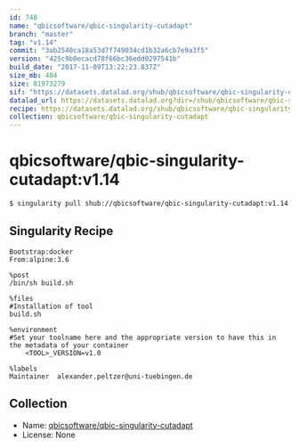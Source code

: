 ```yaml
---
id: 748
name: "qbicsoftware/qbic-singularity-cutadapt"
branch: "master"
tag: "v1.14"
commit: "3ab2540ca18a53d7f749034cd1b32a6cb7e9a3f5"
version: "425c9b0ecacd78f66bc36edd0297541b"
build_date: "2017-11-09T13:22:23.837Z"
size_mb: 404
size: 81973279
sif: "https://datasets.datalad.org/shub/qbicsoftware/qbic-singularity-cutadapt/v1.14/2017-11-09-3ab2540c-425c9b0e/425c9b0ecacd78f66bc36edd0297541b.simg"
datalad_url: https://datasets.datalad.org?dir=/shub/qbicsoftware/qbic-singularity-cutadapt/v1.14/2017-11-09-3ab2540c-425c9b0e/
recipe: https://datasets.datalad.org/shub/qbicsoftware/qbic-singularity-cutadapt/v1.14/2017-11-09-3ab2540c-425c9b0e/Singularity
collection: qbicsoftware/qbic-singularity-cutadapt
---
```


# qbicsoftware/qbic-singularity-cutadapt:v1.14

```bash
$ singularity pull shub://qbicsoftware/qbic-singularity-cutadapt:v1.14
```

## Singularity Recipe

```singularity
Bootstrap:docker
From:alpine:3.6

%post
/bin/sh build.sh

%files
#Installation of tool
build.sh

%environment
#Set your toolname here and the appropriate version to have this in the metadata of your container
    <TOOL>_VERSION=v1.0

%labels
Maintainer	alexander.peltzer@uni-tuebingen.de
```

## Collection

 - Name: [qbicsoftware/qbic-singularity-cutadapt](https://github.com/qbicsoftware/qbic-singularity-cutadapt)
 - License: None

